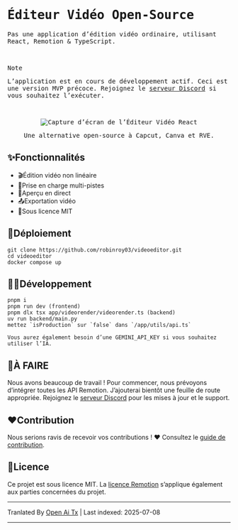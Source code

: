 <samp>
  
<h1>Éditeur Vidéo Open-Source</h1>
<p>Pas une application d’édition vidéo ordinaire, utilisant React, Remotion & TypeScript.</p>
<br />

> [!NOTE]  
> L’application est en cours de développement actif. Ceci est une version MVP précoce. Rejoignez le [serveur Discord](https://discord.gg/GSknuxubZK) si vous souhaitez l’exécuter.

<br />

<p align="center">
  <img src="https://raw.githubusercontent.com/robinroy03/videoeditor/main/public/screenshot-app.png" alt="Capture d’écran de l’Éditeur Vidéo React">
</p>
<p align="center">Une alternative open-source à Capcut, Canva et RVE.</p>
</samp>

## ✨Fonctionnalités

- 🎬Édition vidéo non linéaire
- 🔀Prise en charge multi-pistes
- 👀Aperçu en direct
- 📤Exportation vidéo
- 📜Sous licence MIT

## 🐋Déploiement

```
git clone https://github.com/robinroy03/videoeditor.git
cd videoeditor
docker compose up
```

## 🧑‍💻Développement

```
pnpm i
pnpm run dev (frontend)
pnpm dlx tsx app/videorender/videorender.ts (backend)
uv run backend/main.py
mettez `isProduction` sur `false` dans `/app/utils/api.ts`

Vous aurez également besoin d’une GEMINI_API_KEY si vous souhaitez utiliser l’IA.
```

## 📃À FAIRE

Nous avons beaucoup de travail ! Pour commencer, nous prévoyons d’intégrer toutes les API Remotion. J’ajouterai bientôt une feuille de route appropriée. Rejoignez le [serveur Discord](https://discord.com/invite/GSknuxubZK) pour les mises à jour et le support.

## ❤️Contribution

Nous serions ravis de recevoir vos contributions ! ❤️ Consultez le [guide de contribution](https://raw.githubusercontent.com/robinroy03/videoeditor/main/CONTRIBUTING.md).

## 📜Licence

Ce projet est sous licence MIT. La [licence Remotion](https://github.com/remotion-dev/remotion/blob/main/LICENSE.md) s’applique également aux parties concernées du projet.

---

Tranlated By [Open Ai Tx](https://github.com/OpenAiTx/OpenAiTx) | Last indexed: 2025-07-08

---